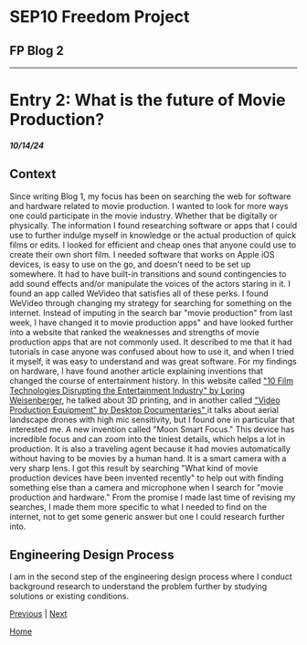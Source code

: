 # SEP10 Freedom Project
## FP Blog 2

---

# Entry 2: What is the future of Movie Production?
##### 10/14/24

## Context
Since writing Blog 1, my focus has been on searching the web for software and hardware related to movie production. I wanted to look for more ways one could participate in the movie industry. Whether that be digitally or physically. The information I found researching software or apps that I could use to further indulge myself in knowledge or the actual production of quick films or edits. I looked for efficient and cheap ones that anyone could use to create their own short film. I needed software that works on Apple iOS devices, is easy to use on the go, and doesn't need to be set up somewhere. It had to have built-in transitions and sound contingencies to add sound effects and/or manipulate the voices of the actors staring in it. I found an app called WeVideo that satisfies all of these perks. I found WeVideo through changing my strategy for searching for something on the internet. Instead of imputing in the search bar "movie production" from last week, I have changed it to movie production apps" and have looked further into a website that ranked the weaknesses and strengths of movie production apps that are not commonly used. It described to me that it had tutorials in case anyone was confused about how to use it, and when I tried it myself, it was easy to understand and was great software. For my findings on hardware, I have found another article explaining inventions that changed the course of entertainment history. In this website called <a href="https://www.wrapbook.com/blog/new-film-technology">"10 Film Technologies Disrupting the Entertainment Industry" by Loring Weisenberger</a>, he talked about 3D printing, and in another called <a href="https://www.desktop-documentaries.com/video-production-equipment.html"> "Video Production Equipment" by Desktop Documentaries" </a> it talks about aerial landscape drones with high mic sensitivity, but I found one in particular that interested me. A new invention called "Moon Smart Focus." This device has incredible focus and can zoom into the tiniest details, which helps a lot in production. It is also a traveling agent because it had movies automatically without having to be movies by a human hand. It is a smart camera with a very sharp lens. I got this result by searching "What kind of movie production devices have been invented recently" to help out with finding something else than a camera and microphone when I search for "movie production and hardware." From the promise I made last time of revising my searches, I made them more specific to what I needed to find on the internet, not to get some generic answer but one I could research further into. 

## Engineering Design Process
I am in the second step of the engineering design process where I conduct background research to understand the problem further by studying solutions or existing conditions. 








[Previous](entry01.md) | [Next](entry03.md)

[Home](../README.md)

